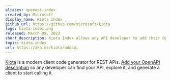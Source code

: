 ```yaml
---
aliases: openapi-index
created_by: Microsoft
display_name: Kiota Index
github_url: https://github.com/microsoft/kiota
logo: kiota-index.png
released: March 09, 2023
short_description: Kiota Index allows any API developer to add their OpenAPI description to a global index of APIs
topic: kiota-index
url: https://aka.ms/kiota/addapi
---
```


[Kiota](https://aka.ms/kiota) is a modern client code generator for REST APIs. [Add your OpenAPI description](https://aka.ms/kiota/addapi) so any developer can find your API, explore it, and generate a client to start calling it.